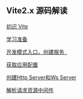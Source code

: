 ## Vite2.x 源码解读

[初识 Vite](https://www.wolai.com/ahwgs/uAiTy6PkKe4EBCmRApiE35)

[学习准备](https://www.wolai.com/ahwgs/4nkbSasLfH1rq3G9mEEiHf)

[开发模式入口，创建服务  ](https://www.wolai.com/ahwgs/eSLuGgeTqRS5nag2WJMd34)

[获取应用配置](https://www.wolai.com/ahwgs/hBTjYy3WMYa3vApSfTdLNP)

[创建Http Server和Ws Server](https://www.wolai.com/ahwgs/kbzTsNabBMgNF2gaCYG3ny)

[解析请求资源中间件
](https://www.wolai.com/ahwgs/9qoizQtip8R2zBqqBHPoSh)

